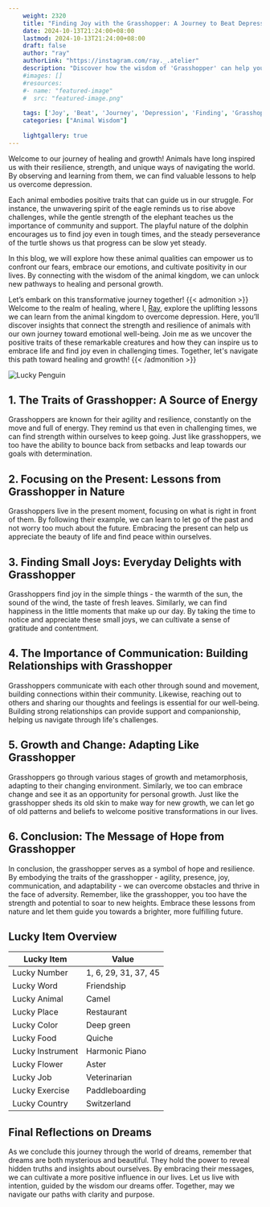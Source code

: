 ```yaml
---
    weight: 2320
    title: "Finding Joy with the Grasshopper: A Journey to Beat Depression"  # Assuming 'title' column exists
    date: 2024-10-13T21:24:00+08:00
    lastmod: 2024-10-13T21:24:00+08:00
    draft: false
    author: "ray"
    authorLink: "https://instagram.com/ray._.atelier"
    description: "Discover how the wisdom of 'Grasshopper' can help you overcome depression and find joy in your life journey."
    #images: []
    #resources:
    #- name: "featured-image"
    #  src: "featured-image.png"
    
    tags: ['Joy', 'Beat', 'Journey', 'Depression', 'Finding', 'Grasshopper']
    categories: ["Animal Wisdom"]
    
    lightgallery: true
---
```

    
Welcome to our journey of healing and growth! Animals have long inspired us with their resilience, strength, and unique ways of navigating the world. By observing and learning from them, we can find valuable lessons to help us overcome depression.

Each animal embodies positive traits that can guide us in our struggle. For instance, the unwavering spirit of the eagle reminds us to rise above challenges, while the gentle strength of the elephant teaches us the importance of community and support. The playful nature of the dolphin encourages us to find joy even in tough times, and the steady perseverance of the turtle shows us that progress can be slow yet steady.

In this blog, we will explore how these animal qualities can empower us to confront our fears, embrace our emotions, and cultivate positivity in our lives. By connecting with the wisdom of the animal kingdom, we can unlock new pathways to healing and personal growth.

Let’s embark on this transformative journey together!
{{< admonition >}}
Welcome to the realm of healing, where I, [Ray](https://instagram.com/ray._.atelier), explore the uplifting lessons we can learn from the animal kingdom to overcome depression. Here, you’ll discover insights that connect the strength and resilience of animals with our own journey toward emotional well-being. Join me as we uncover the positive traits of these remarkable creatures and how they can inspire us to embrace life and find joy even in challenging times. Together, let's navigate this path toward healing and growth!
{{< /admonition >}}

![Lucky Penguin](https://cdn.pixabay.com/photo/2024/09/07/02/34/penguins-9028827_1280.jpg "Lucky Penguin")

## 1. The Traits of Grasshopper: A Source of Energy
Grasshoppers are known for their agility and resilience, constantly on the move and full of energy. They remind us that even in challenging times, we can find strength within ourselves to keep going. Just like grasshoppers, we too have the ability to bounce back from setbacks and leap towards our goals with determination.

## 2. Focusing on the Present: Lessons from Grasshopper in Nature
Grasshoppers live in the present moment, focusing on what is right in front of them. By following their example, we can learn to let go of the past and not worry too much about the future. Embracing the present can help us appreciate the beauty of life and find peace within ourselves.

## 3. Finding Small Joys: Everyday Delights with Grasshopper
Grasshoppers find joy in the simple things - the warmth of the sun, the sound of the wind, the taste of fresh leaves. Similarly, we can find happiness in the little moments that make up our day. By taking the time to notice and appreciate these small joys, we can cultivate a sense of gratitude and contentment.

## 4. The Importance of Communication: Building Relationships with Grasshopper
Grasshoppers communicate with each other through sound and movement, building connections within their community. Likewise, reaching out to others and sharing our thoughts and feelings is essential for our well-being. Building strong relationships can provide support and companionship, helping us navigate through life's challenges.

## 5. Growth and Change: Adapting Like Grasshopper
Grasshoppers go through various stages of growth and metamorphosis, adapting to their changing environment. Similarly, we too can embrace change and see it as an opportunity for personal growth. Just like the grasshopper sheds its old skin to make way for new growth, we can let go of old patterns and beliefs to welcome positive transformations in our lives.

## 6. Conclusion: The Message of Hope from Grasshopper
In conclusion, the grasshopper serves as a symbol of hope and resilience. By embodying the traits of the grasshopper - agility, presence, joy, communication, and adaptability - we can overcome obstacles and thrive in the face of adversity. Remember, like the grasshopper, you too have the strength and potential to soar to new heights. Embrace these lessons from nature and let them guide you towards a brighter, more fulfilling future.


## Lucky Item Overview
| Lucky Item          | Value              |
|---------------|--------------------|
| Lucky Number        | 1, 6, 29, 31, 37, 45  |
| Lucky Word          | Friendship |
| Lucky Animal        | Camel |
| Lucky Place         | Restaurant     |
| Lucky Color         | Deep green     |
| Lucky Food          | Quiche      |
| Lucky Instrument    | Harmonic Piano |
| Lucky Flower        | Aster    |
| Lucky Job           | Veterinarian       |
| Lucky Exercise      | Paddleboarding  |
| Lucky Country       | Switzerland    |


##  Final Reflections on Dreams

As we conclude this journey through the world of dreams, remember that dreams are both mysterious and beautiful. They hold the power to reveal hidden truths and insights about ourselves. By embracing their messages, we can cultivate a more positive influence in our lives. Let us live with intention, guided by the wisdom our dreams offer. Together, may we navigate our paths with clarity and purpose.
